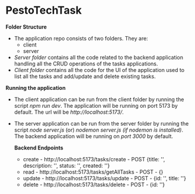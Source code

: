 # PestoTechTask

**Folder Structure**
- The application repo consists of two folders.
  They are:
  * client
  * server
- *Server folder* contains all the code related to the backend application handling all the CRUD operations of the tasks applications.
- *Client folder* contains all the code for the UI of the application used to list all the tasks and add/update and delete existing tasks.

**Running the application**
- The client application can be run from the client folder by running the script *npm run dev*. The application will be running on port 5173 by default. The url will be *http://localhost:5173/*.
- The server application can be run from the server folder by running the script *node server.js* (or) *nodemon server.js (if nodemon is installed)*. The backend application will be running on *port 3000* by default.

  **Backend Endpoints**
    - create - http://localhost:5173/tasks/create - POST {title: '', description: '', status: '', created: ''}
    - read - http://localhost:5173/tasks/getAllTasks - POST - {}
    - update - http://localhost:5173/tasks/update - POST - {id: '', title: ''}
    - delete - http://localhost:5173/tasks/delete - POST - {id: ''}
